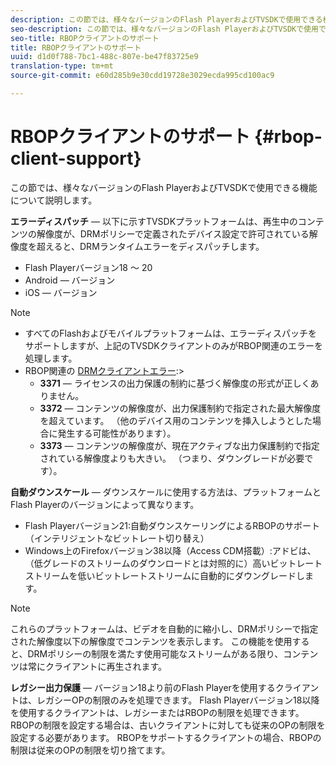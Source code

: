 ```yaml
---
description: この節では、様々なバージョンのFlash PlayerおよびTVSDKで使用できる機能について説明します。
seo-description: この節では、様々なバージョンのFlash PlayerおよびTVSDKで使用できる機能について説明します。
seo-title: RBOPクライアントのサポート
title: RBOPクライアントのサポート
uuid: d1d0f788-7bc1-488c-807e-be47f83725e9
translation-type: tm+mt
source-git-commit: e60d285b9e30cdd19728e3029ecda995cd100ac9

---
```



# RBOPクライアントのサポート {#rbop-client-support}

この節では、様々なバージョンのFlash PlayerおよびTVSDKで使用できる機能について説明します。

**エラーディスパッチ** — 以下に示すTVSDKプラットフォームは、再生中のコンテンツの解像度が、DRMポリシーで定義されたデバイス設定で許可されている解像度を超えると、DRMランタイムエラーをディスパッチします。

* Flash Playerバージョン18 ～ 20
* Android — バージョン
* iOS — バージョン

>[!NOTE]
>
>* すべてのFlashおよびモバイルプラットフォームは、エラーディスパッチをサポートしますが、上記のTVSDKクライアントのみがRBOP関連のエラーを処理します。
>* RBOP関連の [DRMクライアントエラー](https://help.adobe.com/en_US/primetime/drm/index.html#reference-DRM_Client_Error_Messages):>
   >    * **3371** — ライセンスの出力保護の制約に基づく解像度の形式が正しくありません。
   >    * **3372** — コンテンツの解像度が、出力保護制約で指定された最大解像度を超えています。 （他のデバイス用のコンテンツを挿入しようとした場合に発生する可能性があります）。
   >    * **3373** — コンテンツの解像度が、現在アクティブな出力保護制約で指定されている解像度よりも大きい。 （つまり、ダウングレードが必要です）。
>



**自動ダウンスケール** — ダウンスケールに使用する方法は、プラットフォームとFlash Playerのバージョンによって異なります。

* Flash Playerバージョン21:自動ダウンスケーリングによるRBOPのサポート（インテリジェントなビットレート切り替え）
* Windows上のFirefoxバージョン38以降（Access CDM搭載）:アドビは、（低グレードのストリームのダウンロードとは対照的に）高いビットレートストリームを低いビットレートストリームに自動的にダウングレードします。

>[!NOTE]
>
>これらのプラットフォームは、ビデオを自動的に縮小し、DRMポリシーで指定された解像度以下の解像度でコンテンツを表示します。 この機能を使用すると、DRMポリシーの制限を満たす使用可能なストリームがある限り、コンテンツは常にクライアントに再生されます。

**レガシー出力保護** — バージョン18より前のFlash Playerを使用するクライアントは、レガシーOPの制限のみを処理できます。 Flash Playerバージョン18以降を使用するクライアントは、レガシーまたはRBOPの制限を処理できます。 RBOPの制限を設定する場合は、古いクライアントに対しても従来のOPの制限を設定する必要があります。 RBOPをサポートするクライアントの場合、RBOPの制限は従来のOPの制限を切り捨てます。
